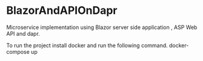 # BlazorAndAPIOnDapr
Microservice implementation using Blazor server side application , ASP Web API and dapr.

To run the project install docker and run the following command. 
docker-compose up
